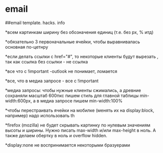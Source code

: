 # email
##email template. hacks. info


*всем картинкам ширину без обозначения единиц (т.е. без px, % итд)

*обязательно 3 первоначальные ячейки, чтобы выравнивалась основная по-цетнру

*если делать ссылки с href="#", то некоторые клиенты будут вырезать <a></a>,
так как ссылка без ссылки - не ссылка

*все что с !important -outlook не понимает, ломается

*все, что в медиа запросе - все с !important

*медиа запросы: чтобы нужные клиенты сжимались, а древние сохраняли масштаб 600пкс
пишем стиль для главной таблицы min-width:600px, а в медиа запросе пишем min-width:100%

*чтобы перестраивать ячейки на мобилке (менять их на display:block, например) надо использовать th

*firefox (mozilla) не будет скрывать картинку по нулевым значениям высоты и ширины.
Нужно писать max-width и/или max-height в ноль. А также делаем обертку в ноль и overflow hidden.

*display:none не воспринимается некоторыми бразуерами
